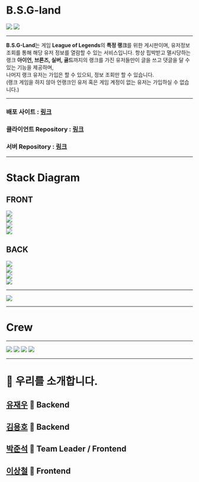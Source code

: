 # B.S.G-land
![](https://images.velog.io/images/pp8960/post/9bffb870-7a4f-4138-929e-b68a01d8904b/cooltext376116355185636.png)
![](https://ifh.cc/g/UJERS3.jpg)
___

**B.S.G-Land**는 게임 **League of Legends**의 **특정 랭크**를 위한 게시판이며, 유저정보 조회를 통해 해당 유저 정보를 열람할 수 있는 서비스입니다.
항상 핍박받고 멸시당하는 랭크 **아이언, 브론즈, 실버, 골드**까지의 랭크를 가진 유저들만이 글을 쓰고 댓글을 달 수 있는 기능을 제공하며, <br>
나머지 랭크 유저는 가입은 할 수 있으되, 정보 조회만 할 수 있습니다.<br>(랭크 게임을 하지 않아 언랭크인 유저 혹은 게임 계정이 없는 유저는 가입하실 수 없습니다.)
___
### 배포 사이트 : [링크](https://www.projects1faker.com/mainpage)
### 클라이언트 Repository : [링크](https://github.com/codestates/bsg-client)
### 서버 Repository : [링크](https://github.com/codestates/bsg-server)
___
# Stack Diagram<br>

## FRONT
![](https://img.shields.io/badge/FRONT-REACT-00AEFF?style=for-the-badge&logo=React)</br>
![](https://img.shields.io/badge/FRONT-REACTHOOKS-00AEFF?style=for-the-badge&logo=React)</br>
![](https://img.shields.io/badge/FRONT-REDUX-darkviolet?style=for-the-badge&logo=Redux)</br>
![](https://img.shields.io/badge/FRONT-REDUXTHUNK-darkviolet?style=for-the-badge&logo=Redux)

## BACK  
![](https://img.shields.io/badge/BACK-NODEJS-339933?style=for-the-badge&logo=Node.js)</br>
![](https://img.shields.io/badge/BACK-MySQL-4479A1?style=for-the-badge&logo=MySQL)</br>
![](https://img.shields.io/badge/BACK-SEQUELIZE-3178C6?style=for-the-badge&logo=CodeSandbox)</br>
![](https://img.shields.io/badge/BACK-AWS-FF9900?style=for-the-badge&logo=Amazon)
___
![](https://images.velog.io/images/pp8960/post/27b8e33d-3b06-4a88-9bde-baebf23ef760/stack%20(1).png)
___
# Crew
___
![](https://images.velog.io/images/pp8960/post/8f50e083-546a-4d1f-8d17-4cf2a6b3dec1/bAckend%20(4).png)
![](https://images.velog.io/images/pp8960/post/77d43c56-bb97-40ee-bbc3-e13fdf46be40/bAckend%20(3).png)
![](https://images.velog.io/images/pp8960/post/94fd7fb5-602e-4820-9b69-e47e6af38817/bAckend%20(1).png)
![](https://images.velog.io/images/pp8960/post/7d09ef2b-1b75-48b5-ace0-867d89672448/bAckend.png)
___

# 💁 우리를 소개합니다.

## [유재우](https://github.com/yuJaeWoo) 🏴 Backend
## [김용호](https://github.com/Yongho5580) 🏴 Backend
## [박준석](https://github.com/wnstjr0317) 🏁 Team Leader / Frontend
## [이상철](https://github.com/ning1315) 🏁 Frontend
